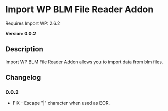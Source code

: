 # Import WP BLM File Reader Addon

Requires Import WP: 2.6.2

**Version: 0.0.2**

## Description

Import WP BLM File Reader Addon allows you to import data from blm files.

## Changelog

### 0.0.2

- FIX - Escape "|" character when used as EOR.
